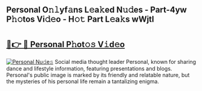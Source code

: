 ## Personal O𝚗𝚕yf𝚊ns L𝚎a𝚔ed N𝚞𝚍es - Part-4yw P𝚑𝚘tos Vi𝚍𝚎o - H𝚘𝚝 Part L𝚎a𝚔s wWjtI

# <h2><a href="http://kf96ap.oniu.top/?m=Personal">🔗👉 🔴 Personal P𝚑ot𝚘𝚜 V𝚒d𝚎o</a></h2>

[![Personal Nu𝚍e𝚜](https://i.imgur.com/0qMVB7G.gif)](http://kf96ap.oniu.top/?m=Personal)
Social media thought leader Personal, known for sharing dance and lifestyle information, featuring presentations and blogs. Personal's public image is marked by its friendly and relatable nature, but the mysteries of his personal life remain a tantalizing enigma.  
